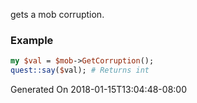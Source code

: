 gets a mob corruption.
### Example

```perl
my $val = $mob->GetCorruption();
quest::say($val); # Returns int
```


Generated On 2018-01-15T13:04:48-08:00